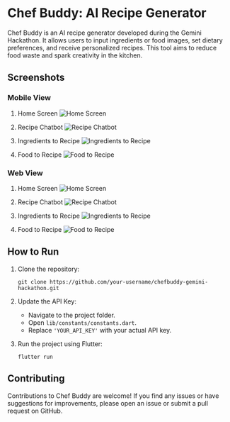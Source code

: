 # Chef Buddy: AI Recipe Generator

Chef Buddy is an AI recipe generator developed during the Gemini Hackathon. It allows users to input ingredients or food images, set dietary preferences, and receive personalized recipes. This tool aims to reduce food waste and spark creativity in the kitchen.

## Screenshots

### Mobile View

1. Home Screen
![Home Screen](previews/m1.png)

2. Recipe Chatbot
![Recipe Chatbot](previews/m2.png)

3. Ingredients to Recipe
![Ingredients to Recipe](previews/m3.png)

4. Food to Recipe
![Food to Recipe](previews/m4.png)

### Web View

1. Home Screen
![Home Screen](previews/w1.png)

2. Recipe Chatbot
![Recipe Chatbot](previews/w2.png)

3. Ingredients to Recipe
![Ingredients to Recipe](previews/w3.png)

4. Food to Recipe
![Food to Recipe](previews/w4.png)

## How to Run

1. Clone the repository:
   ```
   git clone https://github.com/your-username/chefbuddy-gemini-hackathon.git
   ```

2. Update the API Key:
   - Navigate to the project folder.
   - Open `lib/constants/constants.dart`.
   - Replace `'YOUR_API_KEY'` with your actual API key.

3. Run the project using Flutter:
   ```
   flutter run
   ```

## Contributing

Contributions to Chef Buddy are welcome! If you find any issues or have suggestions for improvements, please open an issue or submit a pull request on GitHub.
